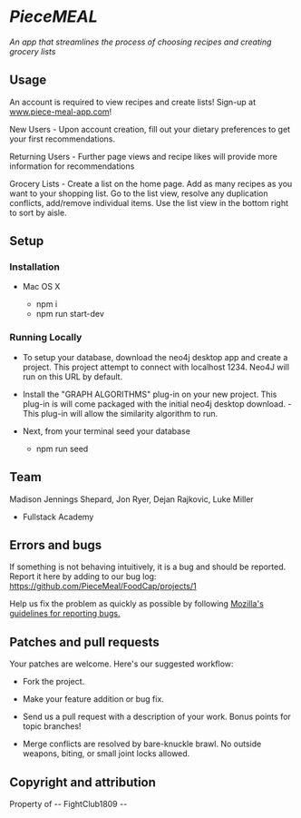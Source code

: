 # _PieceMEAL_

_An app that streamlines the process of choosing recipes and creating grocery lists_

## Usage

An account is required to view recipes and create lists! Sign-up at www.piece-meal-app.com!

New Users - Upon account creation, fill out your dietary preferences to get your first recommendations.

Returning Users - Further page views and recipe likes will provide more information for recommendations

Grocery Lists - Create a list on the home page. Add as many recipes as you want to your shopping list. Go to the list view, resolve any duplication conflicts, add/remove individual items. Use the list view in the bottom right to sort by aisle.

## Setup

### Installation

* Mac OS X

  * npm i
  * npm run start-dev

### Running Locally

* To setup your database, download the neo4j desktop app and create a project. This project attempt to connect with localhost 1234. Neo4J will run on this URL by default.

* Install the "GRAPH ALGORITHMS" plug-in on your new project. This plug-in is will come packaged with the initial neo4j desktop download. - This plug-in will allow the similarity algorithm to run.

* Next, from your terminal seed your database
  * npm run seed

## Team

Madison Jennings Shepard,
Jon Ryer,
Dejan Rajkovic,
Luke Miller

* Fullstack Academy

## Errors and bugs

If something is not behaving intuitively, it is a bug and should be reported.
Report it here by adding to our bug log: https://github.com/PieceMeal/FoodCap/projects/1

Help us fix the problem as quickly as possible by following [Mozilla's guidelines for reporting bugs.](https://developer.mozilla.org/en-US/docs/Mozilla/QA/Bug_writing_guidelines#General_Outline_of_a_Bug_Report)

## Patches and pull requests

Your patches are welcome. Here's our suggested workflow:

* Fork the project.
* Make your feature addition or bug fix.
* Send us a pull request with a description of your work. Bonus points for topic branches!

* Merge conflicts are resolved by bare-knuckle brawl. No outside weapons, biting, or small joint locks allowed.

## Copyright and attribution

Property of --
FightClub1809 --
